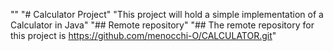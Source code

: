 "" 
"# Calculator Project" 
"This project will hold a simple implementation of a Calculator in Java" 
"## Remote repository" 
"## The remote repository for this project is https://github.com/menocchi-O/CALCULATOR.git" 

